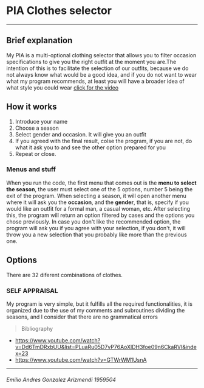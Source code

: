 # PIA Clothes selector
------------
## Brief explanation

My PIA is a multi-optional clothing selector that allows you to filter occasion specifications to give you the right outfit at the moment you are.The intention of this is to facilitate the selection of our outfits, because we do not always know what would be a good idea, and if you do not want to wear what my program recommends, at least you will have a broader idea of ​​what style you could wear
[click for the video](https://youtu.be/zRfybYt_Rj4)

## How it works
1. Introduce your name 
1. Choose a season
1. Select gender and occasion. It will give you an outfit
1. If you agreed with the final result, colse the program, if you are not, do what it ask you to and see the other option prepared for you
1. Repeat or close.

### Menus and stuff

When you run the code, the first menu that comes out is the **menu to select the season**, the user must select one of the 5 options, number 5 being the exit of the program.
When selecting a season, it will open another menu where it will ask you the **occasion**, and the **gender**, that is, specify if you would like an outfit for a formal man, a casual woman, etc.
After selecting this, the program will return an option filtered by cases and the options you chose previously. In case you don't like the recommended option, the program will ask you if you agree with your selection, if you don't, it will throw you a new selection that you probably like more than the previous one.

## Options
There are 32 diferent combinations of clothes.

### SELF APPRAISAL
My program is very simple, but it fulfills all the required functionalities, it is organized due to the use of my comments and subroutines dividing the seasons, and I consider that there are no grammatical errors


> Bibliography 
- https://www.youtube.com/watch?v=Dd6TmDRxbUU&list=PLuaRu05D7vP76AoXlDH3foe09n6CkaRVI&index=23
- https://www.youtube.com/watch?v=GTWrWM1UsnA

------------
###### Emilio Andres Gonzalez Arizmendi  1959504
